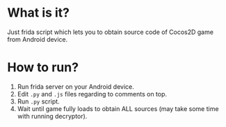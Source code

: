 # What is it?

Just frida script which lets you to obtain source code of Cocos2D game from Android device.

# How to run?

1. Run frida server on your Android device.
2. Edit `.py` and `.js` files regarding to comments on top.
3. Run `.py` script.
4. Wait until game fully loads to obtain ALL sources (may take some time with running decryptor).